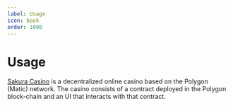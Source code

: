 ```yaml
---
label: Usage
icon: book
order: 1000
---
```

# Usage

[Sakura Casino](https://sakura.casino) is a decentralized online casino based on the Polygon (Matic) network. The casino consists of a contract deployed in the Polygon block-chain and an UI that interacts with that contract.

